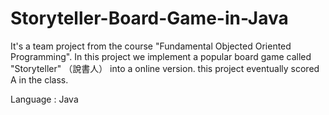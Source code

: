 # Storyteller-Board-Game-in-Java

It's a team project from the course "Fundamental Objected Oriented Programming". In this project we implement a popular board game called "Storyteller" （說書人） into a online version. this project eventually scored A in the class.

Language : Java

